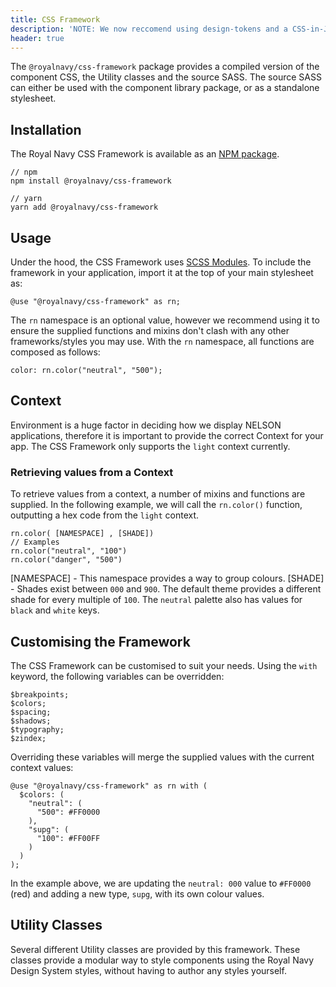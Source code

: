 ```yaml
---
title: CSS Framework
description: 'NOTE: We now reccomend using design-tokens and a CSS-in-JS solution instead of SASS.'
header: true
---
```


The `@royalnavy/css-framework` package provides a compiled version of the component CSS, the Utility classes and the source SASS. The source SASS can either be used with the component library package, or as a standalone stylesheet.

## Installation

The Royal Navy CSS Framework is available as an [NPM package](https://www.npmjs.com/package/@royalnavy/css-framework).

```
// npm
npm install @royalnavy/css-framework

// yarn
yarn add @royalnavy/css-framework
```

## Usage

Under the hood, the CSS Framework uses [SCSS Modules](http://sass.logdown.com/posts/7858341-the-module-system-is-launched). To include the framework in your application, import it at the top of your main stylesheet as:

```
@use "@royalnavy/css-framework" as rn;
```
The `rn` namespace is an optional value, however we recommend using it to ensure the supplied functions and mixins don't clash with any other frameworks/styles you may use. With the `rn` namespace, all functions are composed as follows:
```
color: rn.color("neutral", "500");
```

## Context

Environment is a huge factor in deciding how we display NELSON applications, therefore it is important to provide the correct Context for your app. The CSS Framework only supports the `light` context currently.

### Retrieving values from a Context

To retrieve values from a context, a number of mixins and functions are supplied. In the following example, we will call the `rn.color()` function, outputting a hex code from the `light` context.
```
rn.color( [NAMESPACE] , [SHADE])
// Examples
rn.color("neutral", "100")
rn.color("danger", "500")
```

[NAMESPACE] - This namespace provides a way to group colours.
[SHADE] - Shades exist between `000` and `900`. The default theme provides a different shade for every multiple of `100`. The `neutral` palette also has values for `black` and `white` keys.


## Customising the Framework

The CSS Framework can be customised to suit your needs. Using the `with` keyword, the following variables can be overridden:

```
$breakpoints;
$colors;
$spacing;
$shadows;
$typography;
$zindex;
```

Overriding these variables will merge the supplied values with the current context values:

```
@use "@royalnavy/css-framework" as rn with (
  $colors: (
    "neutral": (
      "500": #FF0000
    ),
    "supg": (
      "100": #FF00FF
    )
  )
);
```

In the example above, we are updating the `neutral: 000` value to `#FF0000` (red) and adding a new type, `supg`, with its own colour values.

## Utility Classes

Several different Utility classes are provided by this framework. These classes provide a modular way to style components using the Royal Navy Design System styles, without having to author any styles yourself.
